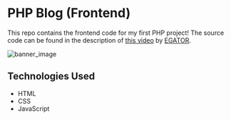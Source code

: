 # PHP Blog (Frontend)
This repo contains the frontend code for my first PHP project! The source code can be found in the description of [this video](https://www.youtube.com/watch?v=dgfHwfC6bWE) by [EGATOR](https://www.youtube.com/@EGATORTUTORIALS).

![banner_image](https://i.imgur.com/S5dZBCV.png)

## Technologies Used
* HTML
* CSS
* JavaScript